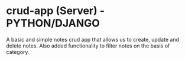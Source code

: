 # crud-app (Server) - PYTHON/DJANGO
A basic and simple notes crud app that allows us to create, update and delete notes. Also added functionality to filter notes on the basis of category.
